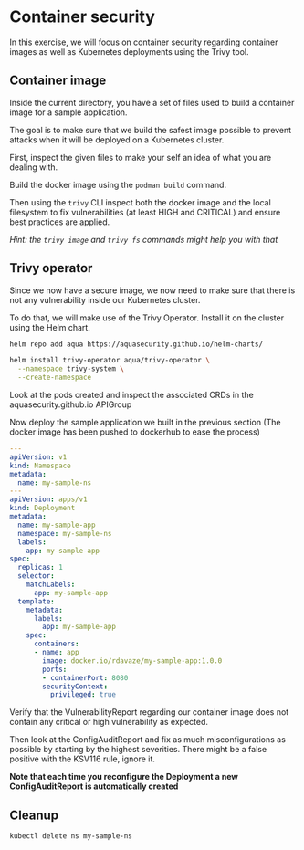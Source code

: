# Container security

In this exercise, we will focus on container security regarding container images as well as Kubernetes deployments using the Trivy tool.

## Container image

Inside the current directory, you have a set of files used to build a container image for a sample application.

The goal is to make sure that we build the safest image possible to prevent attacks when it will be deployed on a Kubernetes cluster.

First, inspect the given files to make your self an idea of what you are dealing with.

Build the docker image using the `podman build` command.

Then using the `trivy` CLI inspect both the docker image and the local filesystem to fix vulnerabilities (at least HIGH and CRITICAL) and ensure best practices are applied.

*Hint: the `trivy image` and `trivy fs` commands might help you with that*


## Trivy operator

Since we now have a secure image, we now need to make sure that there is not any vulnerability inside our Kubernetes cluster.

To do that, we will make use of the Trivy Operator. Install it on the cluster using the Helm chart.

```sh
helm repo add aqua https://aquasecurity.github.io/helm-charts/

helm install trivy-operator aqua/trivy-operator \
  --namespace trivy-system \
  --create-namespace
```

Look at the pods created and inspect the associated CRDs in the aquasecurity.github.io APIGroup

Now deploy the sample application we built in the previous section (The docker image has been pushed to dockerhub to ease the process)

```yaml
---
apiVersion: v1
kind: Namespace
metadata:
  name: my-sample-ns
---
apiVersion: apps/v1
kind: Deployment
metadata:
  name: my-sample-app
  namespace: my-sample-ns
  labels:
    app: my-sample-app
spec:
  replicas: 1
  selector:
    matchLabels:
      app: my-sample-app
  template:
    metadata:
      labels:
        app: my-sample-app
    spec:
      containers:
      - name: app
        image: docker.io/rdavaze/my-sample-app:1.0.0
        ports:
        - containerPort: 8080
        securityContext:
          privileged: true
```

Verify that the VulnerabilityReport regarding our container image does not contain any critical or high vulnerability as expected.

Then look at the ConfigAuditReport and fix as much misconfigurations as possible by starting by the highest severities.
There might be a false positive with the KSV116 rule, ignore it.

**Note that each time you reconfigure the Deployment a new ConfigAuditReport is automatically created**

## Cleanup

```sh
kubectl delete ns my-sample-ns
```
